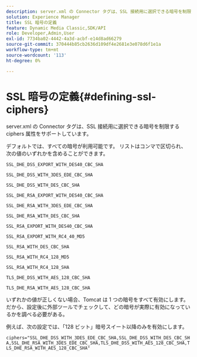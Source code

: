 ```yaml
---
description: server.xml の Connector タグは、SSL 接続用に選択できる暗号を制限する ciphers 属性をサポートしています。
solution: Experience Manager
title: SSL 暗号の定義
feature: Dynamic Media Classic,SDK/API
role: Developer,Admin,User
exl-id: 7734ba02-4442-4a3d-acbf-e14d8ad66279
source-git-commit: 370444b85cb2636d109df4e2681e3e078d6f1e1a
workflow-type: tm+mt
source-wordcount: '113'
ht-degree: 0%

---
```


# SSL 暗号の定義{#defining-ssl-ciphers}

server.xml の Connector タグは、SSL 接続用に選択できる暗号を制限する ciphers 属性をサポートしています。

デフォルトでは、すべての暗号が利用可能です。 リストはコンマで区切られ、次の値のいずれかを含めることができます。

`SSL_DHE_DSS_EXPORT_WITH_DES40_CBC_SHA`

`SSL_DHE_DSS_WITH_3DES_EDE_CBC_SHA`

`SSL_DHE_DSS_WITH_DES_CBC_SHA`

`SSL_DHE_RSA_EXPORT_WITH_DES40_CBC_SHA`

`SSL_DHE_RSA_WITH_3DES_EDE_CBC_SHA`

`SSL_DHE_RSA_WITH_DES_CBC_SHA`

`SSL_RSA_EXPORT_WITH_DES40_CBC_SHA`

`SSL_RSA_EXPORT_WITH_RC4_40_MD5`

<!-- WEAK CQDOC-19433 `SSL_RSA_WITH_3DES_EDE_CBC_SHA` -->

`SSL_RSA_WITH_DES_CBC_SHA`

`SSL_RSA_WITH_RC4_128_MD5`

`SSL_RSA_WITH_RC4_128_SHA`

`TLS_DHE_DSS_WITH_AES_128_CBC_SHA`

`TLS_DHE_RSA_WITH_AES_128_CBC_SHA`

<!-- WEAK CQDOC-19433 `TLS_RSA_WITH_AES_128_CBC_SHA` -->

いずれかの値が正しくない場合、Tomcat は 1 つの暗号をすべて有効にします。 だから、設定後に外部ツールでチェックして、どの暗号が実際に有効になっているかを調べる必要がある。

例えば、次の設定では、「128 ビット」暗号スイート以降のみを有効にします。

`ciphers="SSL_DHE_DSS_WITH_3DES_EDE_CBC_SHA,SSL_DHE_DSS_WITH_DES_CBC_SHA,SSL_DHE_RSA_WITH_3DES_EDE_CBC_SHA,TLS_DHE_DSS_WITH_AES_128_CBC_SHA,TLS_DHE_RSA_WITH_AES_128_CBC_SHA"`
